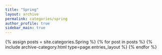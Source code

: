 ```yaml
---
title: "Spring"
layout: archive
permalink: categories/spring
author_profile: true
sidebar_main: true
---
```


{% assign posts = site.categories.Spring %}
{% for post in posts %} {% include archive-category.html type=page.entries_layout %} {% endfor %}
